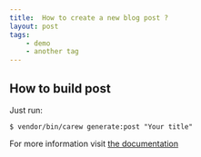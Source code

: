 ```yaml
---
title:  How to create a new blog post ?
layout: post
tags:
    - demo
    - another tag
---
```


How to build post
-----------------

Just run:

    $ vendor/bin/carew generate:post "Your title"

For more information visit [the documentation](http://carew.github.com)
